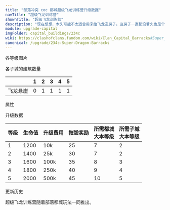 ```yaml
---
title: "部落冲突 coc 都城超级飞龙训练营升级数据"
navTitle: "超级飞龙训练营"
shownTitle: "超级飞龙训练营"
description: "现在想想，木头可能不太适合用来给飞龙造房子。这房子一直都没着火也是个奇迹。"
module: upgrade-capital
imgFolder: capital_buildings/234c
wiki: https://clashofclans.fandom.com/wiki/Clan_Capital_Barracks#Super_Dragon_Barracks
canonical: /upgrade/234c-Super-Dragon-Barracks
---
```


<UnitInfo :folder="$frontmatter.imgFolder" imgSrc="Super_Dragon_Barracks5.png" :imgAlt="$frontmatter.navTitle"
    :description="$frontmatter.description"
    :isSmallImg="true" />

<SmallTitle>各等级图片</SmallTitle>

<Panel>
    <UnitImgGroup :folder="$frontmatter.imgFolder">
        <UnitImg imgTitle="废墟" imgSrc="Barracks_Ruin.png" />
        <UnitImg imgTitle="1 级" imgSrc="Super_Dragon_Barracks1.png" />
        <UnitImg imgTitle="2 级" imgSrc="Super_Dragon_Barracks2.png" />
        <UnitImg imgTitle="3 级" imgSrc="Super_Dragon_Barracks3.png" />
        <UnitImg imgTitle="4 级" imgSrc="Super_Dragon_Barracks4.png" />
        <UnitImg imgTitle="5 级" imgSrc="Super_Dragon_Barracks5.png" />
    </UnitImgGroup>
</Panel>

<SmallTitle>各子城的建筑数量</SmallTitle>

<DistrictTable>

|             |   1   |   2   |   3   |   4   |   5   |
|     ---     |  ---  |  ---  |  ---  |  ---  |  ---  |
|   飞龙悬崖   |   0   |   1   |   1   |   1   |   1   |

</DistrictTable>

<SmallTitle>属性</SmallTitle>

<UnitProperties>
    <UnitProperty pKey="占地面积" pValue="3×3" />
    <UnitProperty pKey="判定面积" pValue="2×2" />
    <UnitProperty pKey="可训练的兵种" pValue="<a href='/upgrade/200c-Super-Dragon'>超级飞龙</a>" />
</UnitProperties>

<SmallTitle>升级数据</SmallTitle>

<script setup>
const tableExtraInfo = [
    {
        "column": 2,
        "type": "cost",
        "icon": "Gold3",
        "noGoldPass": true
    },
    {
        "column": 3,
        "type": "number",
        "icon": "Gold3",
        "noGoldPass": true
    }
];
</script>

<UnitTable :tableExtraInfo="tableExtraInfo">

| 等级 | 生命值 | 升级费用 | 摧毁奖励 |所需都城<br>大本等级|所需子城<br>大本等级|
|  --- |   --- |    ---  |   ---    |        ---       |        ---        |
|   1  |  1200 |    10k  |    25    |         7        |         2         |
|   2  |  1400 |    25k  |    30    |         7        |         2         |
|   3  |  1600 |   100k  |    35    |         8        |         3         |
|   4  |  1800 |   250k  |    40    |         9        |         4         |
|   5  |  2000 |   500k  |    45    |        10        |         5         |
</UnitTable>

<SmallTitle>更新历史</SmallTitle>

<Timeline>
    <TimelineItem date="2022/05/02">
        <TimelineRow>超级飞龙训练营随着部落都城玩法一同推出。</TimelineRow>
    </TimelineItem>
    <TimelineItem :historyBottom="true" />
</Timeline>